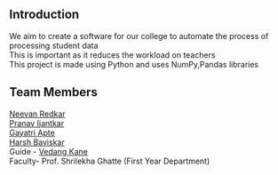 ## Introduction
We aim to create a software for our college to automate the process of processing student data <br>
This is important as it reduces the workload on teachers <br>
This project is made using Python and uses NumPy,Pandas libraries <br>

## Team Members
<a href="https://github.com/Neevs1">Neevan Redkar </a> <br>
<a href="https://github.com/Pranav-Ijantkar">Pranav Ijantkar</a> <br>
<a href="https://github.com/gayatri-apte">Gayatri Apte</a> <br>
<a href="https://github.com/Harsh-Baviskar">Harsh Baviskar</a> <br>
Guide - <a href="https://github.com/vedang0902">Vedang Kane</a><br>
Faculty- Prof. Shrilekha Ghatte (First Year Department)<br>


